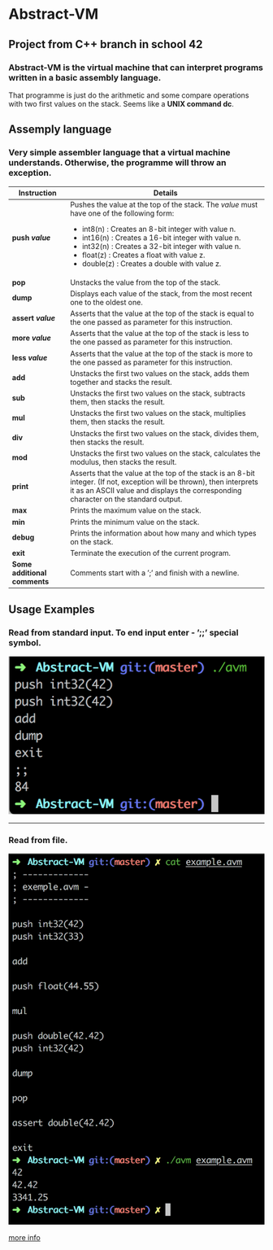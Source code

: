 # Abstract-VM
## Project from C++ branch in school 42
### Abstract-VM is the virtual machine that can interpret programs written in a basic assembly language.
That programme is just do the arithmetic and some compare operations with two first values on the stack. Seems like a **UNIX command dc**.

## Assemply language
### Very simple assembler language that a virtual machine understands. Otherwise, the programme will throw an exception.
| Instruction  |  Details |
|---|---|
| **push _value_**  | Pushes the value at the top of the stack. The _value_ must have one of the following form: <ul><li>int8(n) : Creates an 8-bit integer with value n.</li><li>int16(n) : Creates a 16-bit integer with value n.</li><li>int32(n) : Creates a 32-bit integer with value n.</li><li>float(z) : Creates a float with value z.</li><li>double(z) : Creates a double with value z.</li></ul>|
| **pop**  | Unstacks the value from the top of the stack. |
|  **dump**  |  Displays each value of the stack, from the most recent one to the oldest one. |
| **assert _value_** |  Asserts that the value at the top of the stack is equal to the one passed as parameter for this instruction. |
| **more _value_** |  Asserts that the value at the top of the stack is less to the one passed as parameter for this instruction. |
| **less _value_** |  Asserts that the value at the top of the stack is more to the one passed as parameter for this instruction. |
| **add**  |  Unstacks the first two values on the stack, adds them together and stacks the result. |
| **sub** |  Unstacks the first two values on the stack, subtracts them, then stacks the result. |
| **mul** |  Unstacks the first two values on the stack, multiplies them, then stacks the result. |
| **div** |  Unstacks the first two values on the stack, divides them, then stacks the result. |
| **mod** | Unstacks the first two values on the stack, calculates the modulus, then stacks the result. |
| **print** | Asserts that the value at the top of the stack is an 8-bit integer. (If not, exception will be thrown), then interprets it as an ASCII value and displays the corresponding character on the standard output. |
| **max** | Prints the maximum value on the stack. |
| **min** | Prints the minimum value on the stack. |
| **debug** | Prints the information about how many and which types on the stack. |
| **exit** | Terminate the execution of the current program. |
| **Some additional comments** | Comments start with a ’;’ and finish with a newline. |

## Usage Examples
### Read from standard input. To end input enter - ’;;’ special symbol.
![](https://github.com/prippa/my-projects-media/blob/main/abstract-VM/LinearRareIndochinahogdeer-size_restricted.gif)
***
### Read from file.
![](https://github.com/prippa/my-projects-media/blob/main/abstract-VM/ColorfulNaturalElectriceel-size_restricted.gif)

[more info](https://github.com/prippa/Abstract-VM/blob/master/abstract-vm.en.pdf)
